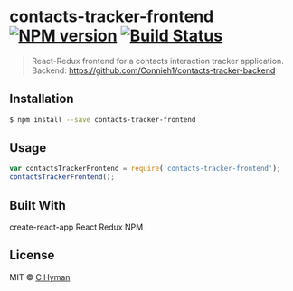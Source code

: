# contacts-tracker-frontend [![NPM version](https://badge.fury.io/js/contacts-tracker-frontend.svg)](https://npmjs.org/package/contacts-tracker-frontend) [![Build Status](https://travis-ci.org/Connieh1/contacts-tracker-frontend.svg?branch=master)](https://travis-ci.org/Connieh1/contacts-tracker-frontend)

> React-Redux frontend for a contacts interaction tracker application. Backend: https://github.com/Connieh1/contacts-tracker-backend


## Installation

```sh
$ npm install --save contacts-tracker-frontend
```

## Usage

```js
var contactsTrackerFrontend = require('contacts-tracker-frontend');
contactsTrackerFrontend();
```

## Built With
create-react-app
React
Redux
NPM

## License

MIT © [C Hyman]()
